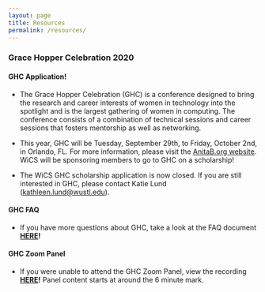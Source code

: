 ```yaml
---
layout: page
title: Resources
permalink: /resources/
---
```

### Grace Hopper Celebration 2020
#### GHC Application!

- The Grace Hopper Celebration (GHC) is a conference designed to bring the research and career interests of women in technology into the spotlight and is the largest gathering of women in computing. The conference consists of a combination of technical sessions and career sessions that fosters mentorship as well as networking. 

- This year, GHC will be Tuesday, September 29th, to Friday, October 2nd, in Orlando, FL. For more information, please visit the [AnitaB.org website](https://ghc.anitab.org/). WiCS will be sponsoring members to go to GHC on a scholarship!

- The WiCS GHC scholarship application is now closed. If you are still interested in GHC, please contact Katie Lund (kathleen.lund@wustl.edu). 


#### GHC FAQ

- If you have more questions about GHC, take a look at the FAQ document **[HERE](https://docs.google.com/document/d/1ffBfKiZRechLM7BKk7BLEN716L6DTOvKGBE7l4zswmU/edit)!**

#### GHC Zoom Panel

- If you were unable to attend the GHC Zoom Panel, view the recording **[HERE](https://drive.google.com/open?id=1M2t8wtYsM3W1l9eKdHDsu95HJ32WDJ5u)!** Panel content starts at around the 6 minute mark.

